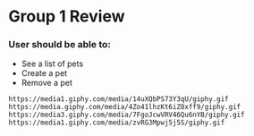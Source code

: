 # Group 1 Review

### User should be able to:

* See a list of pets
* Create a pet
* Remove a pet



```
https://media1.giphy.com/media/14uXQbPS73Y3qU/giphy.gif
https://media.giphy.com/media/4Zo41lhzKt6iZ8xff9/giphy.gif
https://media3.giphy.com/media/7FgoJcwVRV46Qu6nYB/giphy.gif
https://media1.giphy.com/media/zvRG3Mpwj5j5S/giphy.gif
```

